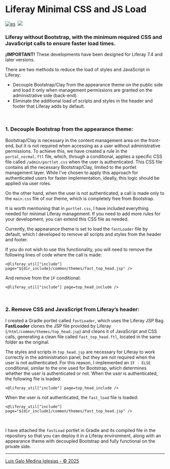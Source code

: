 <h1>Liferay Minimal CSS and JS Load</h1>

<p>
<a href="https://github.com/Lgalo/liferay-fast-load/blob/main/README.md"><img src="https://camo.githubusercontent.com/ab91b3ba36ba79164b62986c1ec145a106d1a43ff96dffb1453c5c63163a2d10/68747470733a2f2f696d672e736869656c64732e696f2f62616467652f6c616e672d65732d79656c6c6f772e737667" alt="es"></a>&nbsp;
<a href="https://github.com/Lgalo/liferay-fast-load/blob/main/README.en.md"><img src="https://camo.githubusercontent.com/736d66edfae50fb3866a35c7f976538d8c18f8c04d1f5719602a07ad43876305/68747470733a2f2f696d672e736869656c64732e696f2f62616467652f6c616e672d656e2d7265642e737667" /></a>

</p>

<h3>Liferay without Bootstrap, with the minimum required CSS and JavaScript calls to ensure faster load times.</h3>

<strong>¡IMPORTANT!</strong> These developments have been designed for Liferay 7.4 and later versions.

There are two methods to reduce the load of styles and JavaScript in Liferay:
<ul>
  <li>Decouple Bootstrap/Clay from the appearance theme on the public side and load it only when management permissions are granted on the administrative side (back-end).</li>
  <li>Eliminate the additional load of scripts and styles in the header and footer that Liferay adds by default.</li>
</ul>
<p>&nbsp;</p>
<h3>1. Decouple Bootstrap from the appearance theme:</h3>
<p data-start="695" data-end="1290">Bootstrap/Clay is necessary in the content management area on the front-end, but it is not required when accessing as a user without administrative permissions. To achieve this, we have created a rule in the <code data-start="903" data-end="922">portal_normal.ftl</code> file, which, through a conditional, applies a specific CSS file called <code data-start="994" data-end="1014">/admin/portlet.css</code> when the user is authenticated. This CSS file contains all the necessary Bootstrap/Clay, limited to the portlet management layer. While I’ve chosen to apply this approach for authenticated users for faster implementation, ideally, this logic should be applied via user roles.</p>
<p data-start="1292" data-end="1444">On the other hand, when the user is not authenticated, a call is made only to the <code data-start="1374" data-end="1384">main.css</code> file of our theme, which is completely free from Bootstrap.</p>
<p data-start="1446" data-end="1649">It is worth mentioning that in <code data-start="1477" data-end="1490">portlet.css</code>, I have included everything needed for minimal Liferay management. If you need to add more rules for your development, you can extend this CSS file as needed.</p>
<p data-start="1651" data-end="1810">Currently, the appearance theme is set to load the <code data-start="1702" data-end="1714">fastLoader</code> file by default, which I developed to remove all scripts and styles from the header and footer.</p>
<p data-start="1812" data-end="1933">If you do not wish to use this functionality, you will need to remove the following lines of code where the call is made:</p>
<pre><code><@liferay_util["include"] page="${dir_include}/common/themes/fast_top_head.jsp" /></code></pre>
<p data-start="2030" data-end="2067">And remove from the <code data-start="2050" data-end="2054">IF</code> conditional:</p>
<pre><code><@liferay_util["include"] page=top_head_include /></code></pre>
<p>&nbsp;</p>
<h3>2. Remove CSS and JavaScript from Liferay’s header:</h3>
<p data-start="2192" data-end="2502">I created a Gradle portlet called <code data-start="2226" data-end="2238">fastLoader</code>, which uses the Liferay JSP Bag. <strong data-start="2272" data-end="2286">FastLoader</strong> clones the JSP file provided by Liferay (<code data-start="2328" data-end="2362">/html/common/themes/top_head.jsp</code>) and cleans it of JavaScript and CSS calls, generating a clean file called <code data-start="2438" data-end="2457">fast_top_head.ftl</code>, located in the same folder as the original.</p>
<p data-start="2504" data-end="2898">The styles and scripts in <code data-start="2530" data-end="2544">top_head.jsp</code> are necessary for Liferay to work correctly in the administration panel, but they are not required when the user is not authenticated. For this reason, I implemented an <code data-start="2714" data-end="2725">IF - ELSE</code> conditional, similar to the one used for Bootstrap, which determines whether the user is authenticated or not. When the user is authenticated, the following file is loaded:</p>
<pre><code><@liferay_util["include"] page=top_head_include /></code></pre>
<p data-start="2963" data-end="3030">When the user is not authenticated, the <code data-start="3003" data-end="3014">fast_load</code> file is loaded:</p>
<pre><code><@liferay_util["include"] page="${dir_include}/common/themes/fast_top_head.jsp" /></code></pre>
<p>&nbsp;</p>
<p data-start="3127" data-end="3365">I have attached the <code data-start="3147" data-end="3157">fastLoad</code> portlet in Gradle and its compiled file in the repository so that you can deploy it in a Liferay environment, along with an appearance theme with decoupled Bootstrap and fully functional on the private side.</p>
<hr>
<p><a href="https://www.linkedin.com/in/lmux/">Luis Galo Medina Iglesias -  © 2025</a></p>